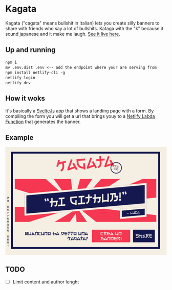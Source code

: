 # Kagata

Kagata ("cagata" means bullshit in Italian) lets you create silly banners to share with friends who say a lot of bullshits. Kataga with the "k" because it sound japanese and it make me laugh. [See it live here](http://kagata.netlify.app).

## Up and running

```
npm i
mv .env.dist .env <-- add the endpoint where your are serving from
npm install netlify-cli -g
netlify login
netlify dev
```

## How it woks
It's basically a [SvelteJs](https://svelte.dev/) app that shows a landing page with a form. By compiling the form you will get a url that brings youy to a [Netlify Labda Function](https://www.netlify.com/products/functions/) that generates the banner.

## Example
![kagata banner example](example.png "Kagata banner example")


## TODO
- [ ] Limit content and author lenght